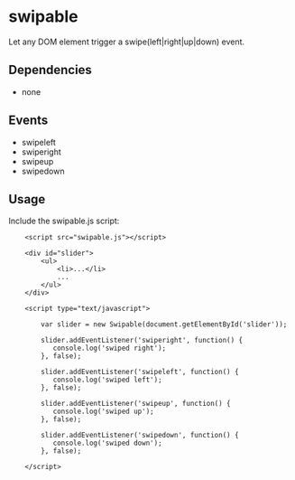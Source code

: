 swipable
========

Let any DOM element trigger a swipe(left|right|up|down) event.

Dependencies
------------
* none

Events
------

* swipeleft
* swiperight
* swipeup
* swipedown


Usage
-----

Include the swipable.js script:

```
    <script src="swipable.js"></script>

    <div id="slider">
        <ul>
            <li>...</li>
            ...
        </ul>
    </div>
    
    <script type="text/javascript">

        var slider = new Swipable(document.getElementById('slider'));

        slider.addEventListener('swiperight', function() {
           console.log('swiped right');
        }, false);

        slider.addEventListener('swipeleft', function() {
           console.log('swiped left');
        }, false);    
        
        slider.addEventListener('swipeup', function() {
           console.log('swiped up');
        }, false);        
        
        slider.addEventListener('swipedown', function() {
           console.log('swiped down');
        }, false);
        
    </script>
```
